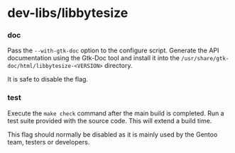 # dev-libs/libbytesize

### doc
Pass the `--with-gtk-doc` option to the configure script. Generate the API documentation using the Gtk-Doc tool and install it into the `/usr/share/gtk-doc/html/libbytesize-<VERSION>` directory.

It is safe to disable the flag.

### test
Execute the `make check` command after the main build is completed. Run a test suite provided with the source code. This will extend a build time.

This flag should normally be disabled as it is mainly used by the Gentoo team, testers or developers.
